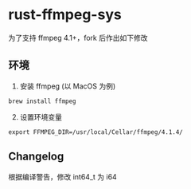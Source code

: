 # rust-ffmpeg-sys

为了支持 ffmpeg 4.1+，fork 后作出如下修改

## 环境

1. 安装 ffmpeg (以 MacOS 为例)

```
brew install ffmpeg
```

2. 设置环境变量

```
export FFMPEG_DIR=/usr/local/Cellar/ffmpeg/4.1.4/
```

## Changelog

根据编译警告，修改 int64_t 为 i64